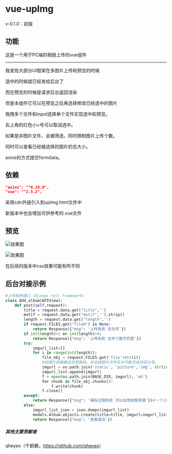 # vue-upImg
v-0.1.0：初版



## 功能

这是一个用于PC端的相册上传的vue组件

---

我发现大部分UI框架在多图片上传和预览的时候

选中的时候就已经发给后台了

而在预览的时候是请求后台返回渲染

但是本组件它可以在预览之后再选择修改已经选中的图片

拖拽多个文件和input选择单个文件实现选中和预览。

右上角的红色小×号可以取消选中。

如果是非图片文件，会被筛选，同时限制图片上传个数。

同时可以查看已经被选择的图片的总大小。

axios的方式提交formdata。



## 依赖

```json
"axios": "^0.19.0",
"vue": "^2.5.2",
```
采用cdn外链引入到upImg.html文件中

新版本中也会增加可供参考的.vue文件



## 预览

![效果图](https://raw.githubusercontent.com/nanarino/vue-upImg/master/img/exp.jpg)

![效果图](https://raw.githubusercontent.com/nanarino/vue-upImg/master/img/exp2.jpg)

在后续的版本中css效果可能有所不同



## 后台对接示例

```python
#上传相册接口（django rest framework）
class Add_album(APIView):
    def post(self,request):
        title = request.data.get("title",'')
        motif = request.data.get("motif",'').strip()
        length = request.data.get("length",'')
        if request.FILES.get("file0") is None:
            return Response({"msg": '上传失败 无文件'})
        if int(length)<1 or int(length)>9:
            return Response({"msg": '上传失败 文件个数不匹配'})
        try:
            imgurl_list=[]
            for i in range(int(length)):
                file_obj = request.FILES.get('file'+str(i))
                #给图片拼接静态目录路径，并去掉图片文件名中可能含有的百分号。
                imgurl = os.path.join('static', 'picture','img', str(int(time.time()+i))+file_obj.name.replace("%",""))
                imgurl_list.append(imgurl)
                f = open(os.path.join(BASE_DIR, imgurl), 'wb')
                for chunk in file_obj.chunks():
                    f.write(chunk)
                f.close()
        except:
            return Response({"msg": '储存过程失败 可以反馈给程序猿'})#一个chunk：2.5M
        else:
            imgurl_list_json = json.dumps(imgurl_list)
            models.Album.objects.create(title=title, imgurl=imgurl_list_json,imglen=length, motif=motif)
            return Response({"msg": '发表成功'})
```



##### 其他主要贡献者

qheyes（千鹤鵺，<https://github.com/qheyes>）

